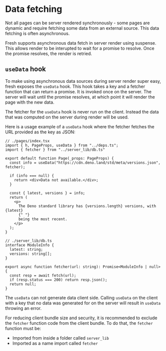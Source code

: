 # Data fetching

Not all pages can be server rendered synchronously - some pages are dynamic and
require fetching some data from an external source. This data fetching is often
asynchronous.

Fresh supports asynchronous data fetch in server render using suspense. This
allows render to be interupted to wait for a promise to resolve. Once the
promise resolves, the render is retried.

## `useData` hook

To make using asynchronous data sources during server render super easy, fresh
exposes the `useData` hook. This hook takes a key and a fetcher function that
can return a promise. It is invoked once on the server. The server will wait
until the promise resolves, at which point it will render the page with the new
data.

The fetcher for the `useData` hook is never run on the client. Instead the data
that was computed on the server during render will be used.

Here is a usage example of a `useData` hook where the fetcher fetches the URL
provided as the key as JSON:

```tsx
// ./pages/index.tsx
import { h, PageProps, useData } from "../deps.ts";
import { fetcher } from "../server_lib/db.ts"

export default function Page(_props: PageProps) {
  const info = useData("https://cdn.deno.land/std/meta/versions.json", fetcher);

  if (info === null) {
    return <div>Data not available.</div>;
  }

  const { latest, versions } = info;
  return (
    <p>
      The Deno standard library has {versions.length} versions, with {latest}
      {" "}
      being the most recent.
    </p>
  );
}
```

```tsx
// ./server_lib/db.ts 
interface ModuleInfo {
  latest: string;
  versions: string[];
}

export async function fetcher(url: string): Promise<ModuleInfo | null> {
  const resp = await fetch(url);
  if (resp.status === 200) return resp.json();
  return null;
}
```

The `useData` can not generate data client side. Calling `useData` on the client
with a key that no data was generated for on the server will result in `useData`
throwing an error.

For reducing client bundle size and security, it is recommended to exclude the `fetcher` function code from the client bundle. To do that, the `fetcher` function must be:
- Imported from inside a folder called `server_lib`
- Imported as a name import called `fetcher`